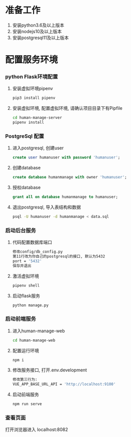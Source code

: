 # 准备工作

1. 安装python3.6及以上版本
2. 安装nodejs10及以上版本
3. 安装postgresql11及以上版本

# 配置服务环境

### python Flask环境配置

1. 安装虚拟环境pipenv

    ```bash
    pip3 install pipenv
    ```

2. 安装虚拟环境, 配置虚拟环境, 请确认项目目录下有Pipfile

    ```bash
    cd human-manage-server
    pipenv install
    ```

### PostgreSql 配置

1. 进入postgresql, 创建user

    ```sql
    create user humanuser with password 'humanuser';
    ```

2. 创建database

    ```sql
    create database humanmanage with owner 'humanuser';
    ```

3. 授权database

    ```sql
    grant all on database humanmanage to humanuser;
    ```

4. 退出postgresql, 导入表结构和数据

    ```bash
    psql -U humanuser -d humanmanage < data.sql
    ```

### 启动后台服务

1. 代码配置数据库端口

    ```bash
    修改config/db_config.py
    第11行改为你自己的postgresql的接口, 默认为5432
    port = '5432'
    保存并退出
    ```

2. 激活虚拟环境

    ```bash
    pipenv shell
    ```

3. 启动flask服务

    ```bash
    python manage.py
    ```

### 启动前端服务

1. 进入human-manage-web

    ```bash
    cd human-manage-web
    ```

2. 配置运行环境

    ```bash
    npm i
    ```

3. 修改服务接口, 打开.env.development

    ```bash
    修改第三行为:
    VUE_APP_BASE_URL_API = 'http://localhost:9100'
    ```

4. 启动前端服务

    ```bash
    npm run serve
    ```

### 查看页面

打开浏览器进入 localhost:8082
